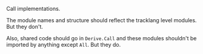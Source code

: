 Call implementations.

The module names and structure should reflect the tracklang level modules.
But they don't.

Also, shared code should go in `Derive.Call` and these modules shouldn't
be imported by anything except `All`.  But they do.
